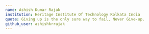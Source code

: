 ```yaml
---
name: Ashish Kumar Rajak
institution: Heritage Institute Of Technology Kolkata India 
quote: Giving up is the only sure way to fail, Never Give-up.
github_user: ashishkrrajak
---
```

